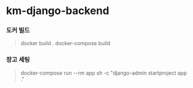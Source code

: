 # km-django-backend

### 도커 빌드
> docker build .
> docker-compose build

### 장고 세팅
> docker-compose run --rm app sh -c "django-admin startproject app ."
>